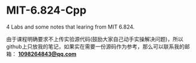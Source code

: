 # MIT-6.824-Cpp
4 Labs and some notes that learing from MIT 6.824. 

由于课程明确要求不上传实验源代码(鼓励大家自己动手实操解决问题)，所以github上只放我的笔记，如果实在需要一份源码作为参考，那么可以联系我的邮箱：
**1098264843@qq.com** 
